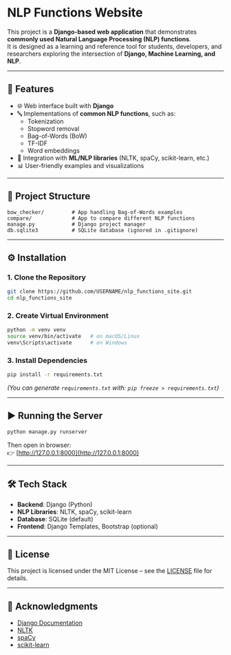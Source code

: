 # NLP Functions Website

This project is a **Django-based web application** that demonstrates **commonly used Natural Language Processing (NLP) functions**.  
It is designed as a learning and reference tool for students, developers, and researchers exploring the intersection of **Django, Machine Learning, and NLP**.

---

## 🚀 Features

- 🌐 Web interface built with **Django**
- 🔤 Implementations of **common NLP functions**, such as:
  - Tokenization  
  - Stopword removal  
  - Bag-of-Words (BoW)  
  - TF-IDF  
  - Word embeddings  
- 🧠 Integration with **ML/NLP libraries** (NLTK, spaCy, scikit-learn, etc.)
- 📊 User-friendly examples and visualizations

---

## 📂 Project Structure

```
bow_checker/         # App handling Bag-of-Words examples
compare/             # App to compare different NLP functions
manage.py            # Django project manager
db.sqlite3           # SQLite database (ignored in .gitignore)
```

---

## ⚙️ Installation

### 1. Clone the Repository
```bash
git clone https://github.com/USERNAME/nlp_functions_site.git
cd nlp_functions_site
```

### 2. Create Virtual Environment
```bash
python -m venv venv
source venv/bin/activate   # on macOS/Linux
venv\Scripts\activate      # on Windows
```

### 3. Install Dependencies
```bash
pip install -r requirements.txt
```

*(You can generate `requirements.txt` with: `pip freeze > requirements.txt`)*

---

## ▶️ Running the Server

```bash
python manage.py runserver
```

Then open in browser:  
👉 [http://127.0.0.1:8000](http://127.0.0.1:8000)

---

## 🛠️ Tech Stack

- **Backend**: Django (Python)  
- **NLP Libraries**: NLTK, spaCy, scikit-learn  
- **Database**: SQLite (default)  
- **Frontend**: Django Templates, Bootstrap (optional)  

---

## 📜 License

This project is licensed under the MIT License – see the [LICENSE](LICENSE) file for details.

---

## 🙌 Acknowledgments

- [Django Documentation](https://docs.djangoproject.com/)  
- [NLTK](https://www.nltk.org/)  
- [spaCy](https://spacy.io/)  
- [scikit-learn](https://scikit-learn.org/)  
